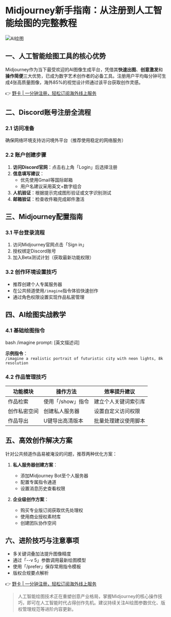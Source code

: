 # Midjourney新手指南：从注册到人工智能绘图的完整教程

![AI绘图](https://via.placeholder.com/800x400)

## 一、人工智能绘图工具的核心优势
Midjourney作为当下最受欢迎的AI图像生成平台，凭借其**快速出图**、**创意激发**和**操作简便**三大优势，已成为数字艺术创作者的必备工具。注册用户平均每分钟可生成4张高质量图像，海外85%的视觉设计师通过该平台获取创作灵感。

👉 [野卡 | 一分钟注册，轻松订阅海外线上服务](https://bbtdd.com/yeka)

## 二、Discord账号注册全流程
### 2.1 访问准备
确保网络环境支持访问境外平台（推荐使用稳定的网络服务）

### 2.2 账户创建步骤
1. **访问Discord官网**：点击右上角「Login」后选择注册
2. **信息填写建议**：
   - 优先使用Gmail等国际邮箱
   - 用户名建议采用英文+数字组合
3. **人机验证**：根据提示完成图形验证或文字识别测试
4. **邮箱验证**：检查收件箱完成邮件激活

## 三、Midjourney配置指南
### 3.1 平台登录流程
1. 访问Midjourney官网点击「Sign in」
2. 授权绑定Discord账号
3. 加入Beta测试计划（获取最新功能权限）

### 3.2 创作环境设置技巧
- 推荐创建个人专属服务器
- 在公共频道使用`/imagine`指令体验快速创作
- 通过角色权限设置实现作品私密管理

## 四、AI绘图实战教学
### 4.1 基础绘图指令
bash
/imagine prompt: [英文描述词]

**示例指令**：  
`/imagine a realistic portrait of futuristic city with neon lights, 8k resolution`

### 4.2 作品管理技巧
| 功能模块       | 操作方法                      | 效率提升建议           |
|----------------|-----------------------------|------------------------|
| 作品检索       | 使用「/show」指令            | 建立个人关键词索引库    |
| 创作私密空间   | 创建私人服务器                | 设置自定义访问权限      |
| 作品导出       | U键导出高清版本               | 批量处理建议使用脚本    |

## 五、高效创作解决方案
针对公共频道作品易被淹没的问题，推荐两种优化方案：
1. **私人服务器创建方案**：
   - 添加Midjourney Bot至个人服务器
   - 配置专属指令通道
   - 设置消息历史查看权限

2. **企业级创作方案**：
   - 购买专业版订阅获取优先处理权
   - 使用商业授权素材库
   - 创建团队协作空间

## 六、进阶技巧与注意事项
- 多关键词叠加法提升图像精度
- 通过「--v 5」参数调用最新绘图模型
- 使用「/prefer」保存常用指令模板
- 版权合规要点解析

👉 [野卡 | 一分钟注册，轻松订阅海外线上服务](https://bbtdd.com/yeka)

> 人工智能绘图技术正在重塑创意产业格局，掌握Midjourney的核心操作技巧，即可在人工智能时代占得创作先机。建议持续关注AI绘图参数优化、版权管理规范等进阶内容更新。